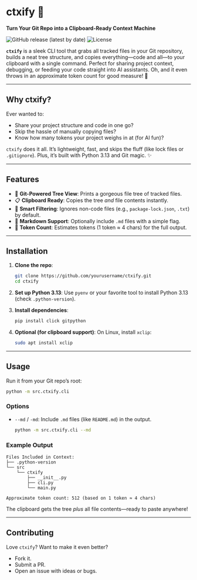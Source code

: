 # ctxify 🎉
**Turn Your Git Repo into a Clipboard-Ready Context Machine**

![GitHub release (latest by date)](https://img.shields.io/github/v/release/mq37/ctxify?color=brightgreen)
![License](https://img.shields.io/badge/license-MIT-green.svg)

**`ctxify`** is a sleek CLI tool that grabs all tracked files in your Git repository, builds a neat tree structure, and copies everything—code and all—to your clipboard with a single command. Perfect for sharing project context, debugging, or feeding your code straight into AI assistants. Oh, and it even throws in an approximate token count for good measure! 🚀

---

## Why ctxify?
Ever wanted to:
- Share your project structure and code in one go?
- Skip the hassle of manually copying files?
- Know how many tokens your project weighs in at (for AI fun)?

`ctxify` does it all. It’s lightweight, fast, and skips the fluff (like lock files or `.gitignore`). Plus, it’s built with Python 3.13 and Git magic. ✨

---

## Features
- 📂 **Git-Powered Tree View**: Prints a gorgeous file tree of tracked files.
- 📋 **Clipboard Ready**: Copies the tree *and* file contents instantly.
- 🚫 **Smart Filtering**: Ignores non-code files (e.g., `package-lock.json`, `.txt`) by default.
- 📝 **Markdown Support**: Optionally include `.md` files with a simple flag.
- 📏 **Token Count**: Estimates tokens (1 token ≈ 4 chars) for the full output.

---

## Installation

1. **Clone the repo**:
   ```bash
   git clone https://github.com/yourusername/ctxify.git
   cd ctxify
   ```

2. **Set up Python 3.13**:
   Use `pyenv` or your favorite tool to install Python 3.13 (check `.python-version`).

3. **Install dependencies**:
   ```bash
   pip install click gitpython
   ```

4. **Optional (for clipboard support)**:
   On Linux, install `xclip`:
   ```bash
   sudo apt install xclip
   ```

---

## Usage
Run it from your Git repo’s root:

```bash
python -m src.ctxify.cli
```

### Options
- `--md` / `-md`: Include `.md` files (like `README.md`) in the output.
   ```bash
   python -m src.ctxify.cli --md
   ```

### Example Output
```
Files Included in Context:
├── .python-version
└── src
    └── ctxify
        ├── __init__.py
        ├── cli.py
        └── main.py

Approximate token count: 512 (based on 1 token ≈ 4 chars)
```

The clipboard gets the tree *plus* all file contents—ready to paste anywhere!

---

## Contributing
Love `ctxify`? Want to make it even better?
- Fork it.
- Submit a PR.
- Open an issue with ideas or bugs.
